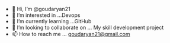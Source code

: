 - 👋 Hi, I’m @goudaryan21
- 👀 I’m interested in ...Devops  
- 🌱 I’m currently learning ...GitHub   
- 💞️ I’m looking to collaborate on ... My skill development project
- 📫 How to reach me ... goudaryan21@gmail.com

<!---
goudaryan21/goudaryan21 is a ✨ special ✨ repository because its `README.md` (this file) appears on your GitHub profile.
You can click the Preview link to take a look at your changes.
--->
